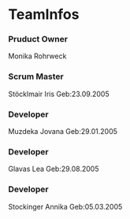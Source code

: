 
<h1>TeamInfos </h1>

<h3>Pruduct Owner</h3>
Monika Rohrweck

<h3>Scrum Master</h3>
Stöcklmair Iris
Geb:23.09.2005

<h3>Developer</h3>
Muzdeka Jovana
Geb:29.01.2005

<h3>Developer</h3>
Glavas Lea
Geb:29.08.2005

<h3>Developer</h3>

Stockinger Annika
Geb:05.03.2005

